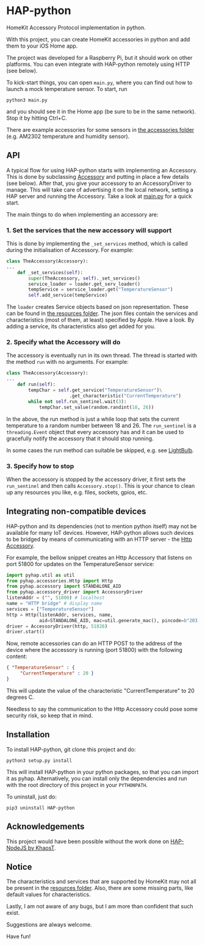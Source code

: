 # HAP-python

HomeKit Accessory Protocol implementation in python.

With this project, you can create HomeKit accessories in python and add them to your iOS Home app.

The project was developed for a Raspberry Pi, but it should work on other platforms. You
can even integrate with HAP-python remotely using HTTP (see below).

To kick-start things, you can open `main.py`, where you can find out how to launch a mock temperature sensor. To start, run

```
python3 main.py
```

and you should see it in the Home app (be sure to be in the same network). Stop it by
hitting Ctrl+C.

There are example accessories for some sensors in [the accessories folder](pyhap/accessories) (e.g. AM2302 temperature and humidity sensor).

## API

A typical flow for using HAP-python starts with implementing an Accessory. This is done by
subclassing [Accessory](pyhap/accessory.py) and putting in place a few details
(see below). After that, you give your accessory to an AccessoryDriver to manage. This
will take care of advertising it on the local network, setting a HAP server and
running the Accessory. Take a look at [main.py](main.py) for a quick start.

The main things to do when implementing an accessory are:
### 1. Set the services that the new accessory will support
This is done by implementing the `_set_services` method, which is called during the
initialisation of Accessory. For example:
```python
class TheAccessory(Accessory):
...
    def _set_services(self):
        super(TheAccessory, self)._set_services()
        service_loader = loader.get_serv_loader()
        tempService = service_loader.get("TemperatureSensor")
        self.add_service(tempService)
```
The `loader` creates Service objects based on json representation. These can be found in
[the resources folder](pyhap/resources). The json files contain the services and
characteristics (most of them, at least) specified by Apple. Have a look. By adding a service, its
characteristics also get added for you.

### 2. Specify what the Accessory will do
The accessory is eventually run in its own thread. The thread is started with the method
`run` with no arguments. For example:
```python
class TheAccessory(Accessory):
...
    def run(self):
        tempChar = self.get_service("TemperatureSensor")\
                       .get_characteristic("CurrentTemperature")
        while not self.run_sentinel.wait(3):
            tempChar.set_value(random.randint(18, 26))
```
In the above, the run method is just a while loop that sets the current temperature to a
random number between 18 and 26. The `run_sentinel` is a `threading.Event` object that
every accessory has and it can be used to gracefully notify the accessory that it should
stop running.


In some cases the run method can suitable be skipped, e.g. see [LightBulb](pyhap/accessories/LightBulb.py).

### 3. Specify how to stop
When the accessory is stopped by the accessory driver, it first sets the `run_sentinel`
and then calls `Accessory.stop()`. This is your chance to clean up any resources you like,
e.g. files, sockets, gpios, etc.

## Integrating non-compatible devices
HAP-python and its dependencies (not to mention python itself) may not be available for
many IoT devices. However, HAP-python allows such devices to be bridged by means of
communicating with an HTTP server - the [Http Accessory](pyhap/accessories/Http.py).

For example, the bellow snippet creates an Http Accessory that listens on port 51800
for updates on the TemperatureSensor service:
```python
import pyhap.util as util
from pyhap.accessories.Http import Http
from pyhap.accessory import STANDALONE_AID
from pyhap.accessory_driver import AccessoryDriver
listenAddr = ("", 51800) # localhost
name = "HTTP bridge" # display name
services = ["TemperatureSensor"]
http = Http(listenAddr, services, name,
            aid=STANDALONE_AID, mac=util.generate_mac(), pincode=b"203-23-999")
driver = AccessoryDriver(http, 51826)
driver.start()
```
Now, remote accessories can do an HTTP POST to the address of the device where the
accessory is running (port 51800) with the following content:
```json
{ "TemperatureSensor" : {
     "CurrentTemperature" : 20 }
}
```
This will update the value of the characteristic "CurrentTemperature" to 20 degrees C.

Needless to say the communication to the Http Accessory could pose some security risk, so
keep that in mind.

## Installation

To install HAP-python, git clone this project and do:

```
python3 setup.py install
```

This will install HAP-python in your python packages, so that you can import it as pyhap.
Alternatively, you can install only the dependencies and run with the root directory of this project in your `PYTHONPATH`.

To uninstall, just do:

```
pip3 uninstall HAP-python
```

## Acknowledgements

This project would have been possible without the work done on [HAP-NodeJS by KhaosT](https://github.com/KhaosT/HAP-NodeJS).

## Notice

The characteristics and services that are supported by HomeKit may not all be present in the [resources folder](pyhap/resources).
Also, there are some missing parts, like default values for characteristics.

Lastly, I am not aware of any bugs, but I am more than confident that such exist.

Suggestions are always welcome.

Have fun!
